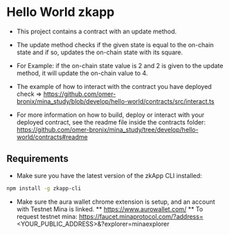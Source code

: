 # Hello World zkapp 

* This project contains a contract with an update method.

* The update method checks if the given state is equal to the on-chain state and if so, updates the on-chain state with its square.

* For Example: if the on-chain state value is 2 and 2 is given to the update method, it will update the on-chain value to 4.

* The example of how to interact with the contract you have deployed check => 
https://github.com/omer-bronix/mina_study/blob/develop/hello-world/contracts/src/interact.ts

* For more information on how to build, deploy or interact with your deployed contract, see the readme file inside the contracts folder: 
https://github.com/omer-bronix/mina_study/tree/develop/hello-world/contracts#readme


## Requirements

* Make sure you have the latest version of the zkApp CLI installed:

```bash
npm install -g zkapp-cli
```

* Make sure the aura wallet chrome extension is setup, and an account with Testnet Mina is linked.
** https://www.aurowallet.com/
** To request testnet mina: https://faucet.minaprotocol.com/?address=<YOUR_PUBLIC_ADDRESS>&?explorer=minaexplorer 